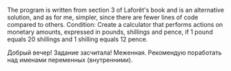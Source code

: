 The program is written from section 3 of Laforêt's book and is an alternative solution, and as for me, simpler, since there are fewer lines of code compared to others.
Condition:
Create a calculator that performs actions on monetary amounts,
expressed in pounds, shillings and pence, if 1 pound equals 20 shillings and 1 shilling equals 12 pence.

Добрый вечер! Задание засчитала! Меженная. Рекомендую поработать над именами переменных (внутренними).
